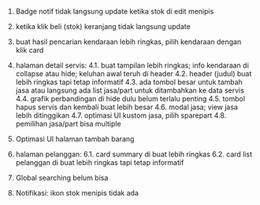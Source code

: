 1. Badge notif tidak langsung update ketika stok di edit menipis
2. ketika klik beli (stok) keranjang tidak langsung update
3. buat hasil pencarian kendaraan lebih ringkas, pilih kendaraan dengan klik card
4. halaman detail servis: 
4.1. buat tampilan lebih ringkas; info kendaraan di collapse atau hide; keluhan awal teruh di header
4.2. header (judul) buat lebih ringkas tapi tetap informatif
4.3. ada tombol besar untuk tambah jasa atau langsung ada list jasa/part untuk ditambahkan ke data servis
4.4. grafik perbandingan di hide dulu belum terlalu penting
   4.5. tombol hapus servis dan kembali buat lebih besar
   4.6. modal jasa; view jasa lebih ditinggikan
   4.7. optimasi UI kustom jasa, pilih sparepart
   4.8. pemilihan jasa/part bisa multiple

6. Optimasi UI halaman tambah barang
7. halaman pelanggan:
   6.1. card summary di buat lebih ringkas
   6.2. card list pelanggan di buat lebih ringkas tapi tetap informatif

8. Global searching belum bisa
9. Notifikasi: ikon stok menipis tidak ada
   
